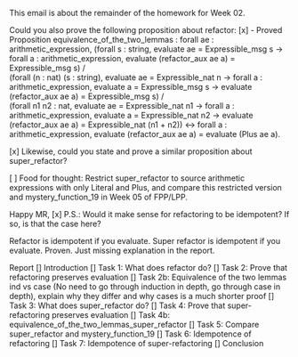 This email is about the remainder of the homework for Week 02.

Could you also prove the following proposition about refactor:
[x] - Proved
Proposition equivalence_of_the_two_lemmas :
forall ae : arithmetic_expression,
  (forall s : string,
      evaluate ae = Expressible_msg s ->
      forall a : arithmetic_expression,
        evaluate (refactor_aux ae a) = Expressible_msg s)
  /\
  (forall (n : nat)
          (s : string),
      evaluate ae = Expressible_nat n ->
      forall a : arithmetic_expression,
        evaluate a = Expressible_msg s ->
        evaluate (refactor_aux ae a) = Expressible_msg s)
  /\
  (forall n1 n2 : nat,
      evaluate ae = Expressible_nat n1 ->
      forall a : arithmetic_expression,
        evaluate a = Expressible_nat n2 ->
        evaluate (refactor_aux ae a) = Expressible_nat (n1 + n2))
  <->
  forall a : arithmetic_expression,
    evaluate (refactor_aux ae a) = evaluate (Plus ae a).

[x]
Likewise, could you state and prove a similar proposition about super_refactor?

[ ]
Food for thought:
Restrict super_refactor to source arithmetic expressions with only Literal and Plus,
and compare this restricted version and mystery_function_19 in Week 05 of FPP/LPP.

Happy MR,
[x]
P.S.: Would it make sense for refactoring to be idempotent?
If so, is that the case here?

Refactor is idempotent if you evaluate. Super refactor is idempotent if you evaluate. Proven.
Just missing explanation in the report.

Report
[] Introduction
[] Task 1: What does refactor do?
[] Task 2: Prove that refactoring preserves evaluation
[] Task 2b: Equivalence of the two lemmas ind vs case (No need to go through induction in depth, go through case in depth),
    explain why they differ and why cases is a much shorter proof
[] Task 3: What does super_refactor do?
[] Task 4: Prove that super-refactoring preserves evaluation
[] Task 4b: equivalence_of_the_two_lemmas_super_refactor
[] Task 5: Compare super_refactor and mystery_function_19
[] Task 6: Idempotence of refactoring
[] Task 7: Idempotence of super-refactoring
[] Conclusion
